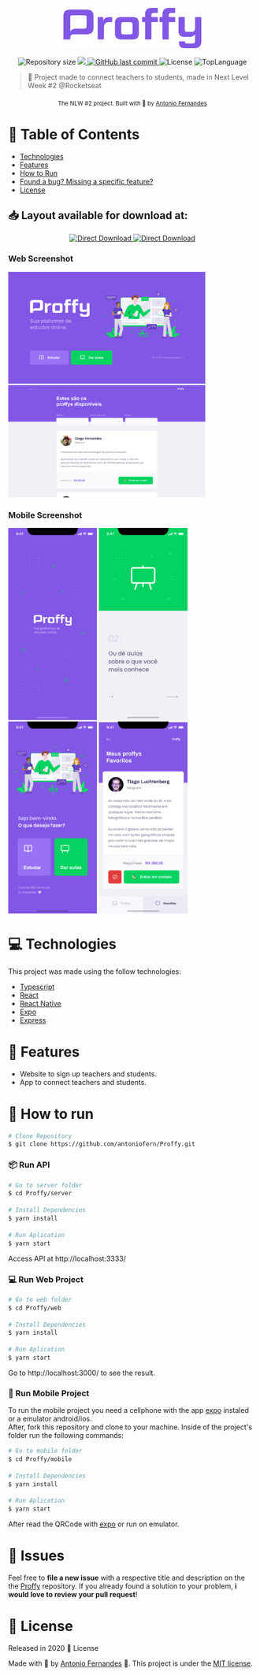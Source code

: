 <p align="center">
   <img src="./.github/logo.png" alt="Proffy" width="280"/>
</p>

<p align="center">

  <img alt="Repository size" src="https://img.shields.io/github/repo-size/antoniofern/Proffy?color=%238257e5">

  <a aria-label="Completed" href="https://nextlevelweek.com/episodios/omnistack/edicao/2">
    <img src="https://img.shields.io/badge/Proffy-NLW 2.0-8257E5?logo=data:image/png;base64,iVBORw0KGgoAAAANSUhEUgAAABAAAAAQCAMAAAAoLQ9TAAAALVBMVEVHcExxWsF0XMJzXMJxWcFsUsD///9jRrzY0u6Xh9Gsn9n39fyMecy0qd2bjNJWBT0WAAAABHRSTlMA2Do606wF2QAAAGlJREFUGJVdj1cWwCAIBLEsRU3uf9xobDH8+GZwUYi8i6ucJwrxKE+7D0G9Q4vlYqtmCSjndr4CgCgzlyFgfKfKCVO0LrPKjmiqMxGXkJwNnXskqWG+1oSM+BSwD8f29YLNjvx/OQrn+g99oQSoNmt3PgAAAABJRU5ErkJggg==">
  </a>
  <a href="https://github.com/antoniofern/Proffy/commits/master">
    <img alt="GitHub last commit" src="https://img.shields.io/github/last-commit/antoniofern/Proffy?color=%238257e5">
  </a> 
  <img alt="License" src="https://img.shields.io/github/license/antoniofern/Proffy?color=%238257e5">
  
  <img alt="TopLanguage" src="https://img.shields.io/github/languages/top/antoniofern/Proffy?color=%238257e5">
  
</p>

> :rocket: Project made to connect teachers to students, made in Next Level Week #2 @Rocketseat

<div align="center">
  <sub>The NLW #2 project. Built with 💜 by
    <a href="https://github.com/antoniofern">Antonio Fernandes</a>
  </sub>
</div>

# :pushpin: Table of Contents

* [Technologies](#computer-technologies)
* [Features](#rocket-features)
* [How to Run](#construction_worker-how-to-run)
* [Found a bug? Missing a specific feature?](#bug-issues)
* [License](#closed_book-license)

## 📥 Layout available for download at:

<p align="center">
    <a title="Download .fig Web" href="https://s3.us-west-2.amazonaws.com/secure.notion-static.com/17c8198d-4e67-4838-b18b-440cd2fdf37e/Proffy_Web.fig?X-Amz-Algorithm=AWS4-HMAC-SHA256&X-Amz-Credential=AKIAT73L2G45O3KS52Y5%2F20200804%2Fus-west-2%2Fs3%2Faws4_request&X-Amz-Date=20200804T053236Z&X-Amz-Expires=86400&X-Amz-Signature=ba4ac9b73aca8c78671e5a872403d63b58e4ad69e3fd2d50b0ca57797173906d&X-Amz-SignedHeaders=host&response-content-disposition=filename%20%3D%22Proffy_Web.fig%22">
        <img alt="Direct Download" src="https://img.shields.io/badge/Download Web-black?style=flat-square&logo=figma&logoColor=red" width="200px" />
    </a>
    <a title="Download .fig Mobile" href="https://s3.us-west-2.amazonaws.com/secure.notion-static.com/736336db-c43b-4319-ab44-594da9fb6cd0/Proffy_Mobile.fig?X-Amz-Algorithm=AWS4-HMAC-SHA256&X-Amz-Credential=AKIAT73L2G45O3KS52Y5%2F20200804%2Fus-west-2%2Fs3%2Faws4_request&X-Amz-Date=20200804T053403Z&X-Amz-Expires=86400&X-Amz-Signature=01373fafe79f7e8ab5377c5f097e0268631e4a933cb1733dd8138e1bf66a8b09&X-Amz-SignedHeaders=host&response-content-disposition=filename%20%3D%22Proffy_Mobile.fig%22">
        <img alt="Direct Download" src="https://img.shields.io/badge/Download Mobile-black?style=flat-square&logo=figma&logoColor=red" width="215px"/>
    </a>
</p>

### Web Screenshot

<div>
   <img src="./.github/web-landing.png" width="400px">
   <img src="./.github/web-list.png" width="400px">
</div>

### Mobile Screenshot

<div>
   <img src="./.github/mobile-splash.png" width="180">
   <img src="./.github/mobile-onboarding.png" width="180">
   <img src="./.github/mobile-home.png" width="180">
   <img src="./.github/mobile-favoritos.png" width="180">
</div>

# :computer: Technologies

This project was made using the follow technologies:

- [Typescript](https://www.typescriptlang.org/)
- [React](https://reactjs.org/)
- [React Native](https://reactnative.dev/)
- [Expo](https://expo.io/)
- [Express](https://expressjs.com/)

# :rocket: Features

- Website to sign up teachers and students.
- App to connect teachers and students.

# :construction_worker: How to run

```bash
# Clone Repository
$ git clone https://github.com/antoniofern/Proffy.git
```

### 📦 Run API

```bash
# Go to server folder
$ cd Proffy/server

# Install Dependencies
$ yarn install

# Run Aplication
$ yarn start
```

Access API at http://localhost:3333/

### 💻 Run Web Project

```bash
# Go to web folder
$ cd Proffy/web

# Install Dependencies
$ yarn install

# Run Aplication
$ yarn start
```

Go to http://localhost:3000/ to see the result.

### 📱 Run Mobile Project

To run the mobile project you need a cellphone with the app [expo](https://play.google.com/store/apps/details?id=host.exp.exponent) instaled or a emulator android/ios.
<br />
After, fork this repository and clone to your machine. Inside of the project's folder run the following commands:

```bash
# Go to mobile folder
$ cd Proffy/mobile

# Install Dependencies
$ yarn install

# Run Aplication
$ yarn start
```

After read the QRCode with [expo](https://play.google.com/store/apps/details?id=host.exp.exponent) or run on emulator.

# :bug: Issues

Feel free to **file a new issue** with a respective title and description on the the [Proffy](https://github.com/antoniofern/Proffy/issues) repository. If you already found a solution to your problem, **i would love to review your pull request**!

# :closed_book: License

Released in 2020 :closed_book: License

Made with 💜 by [Antonio Fernandes](https://github.com/antoniofern) 🚀.
This project is under the [MIT license](./LICENSE).

